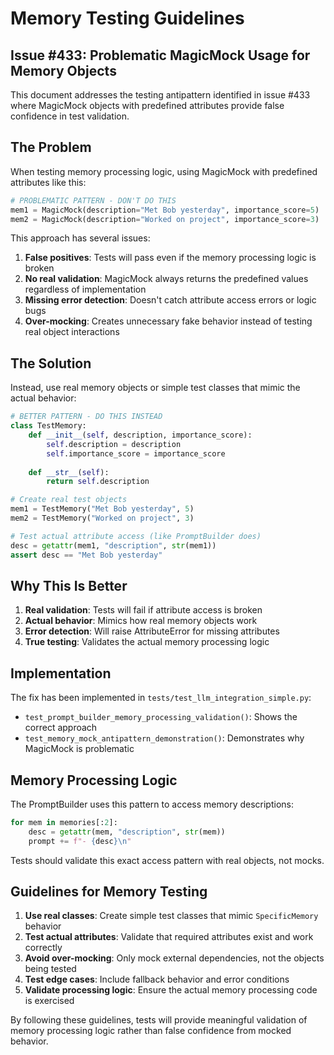 # Memory Testing Guidelines

## Issue #433: Problematic MagicMock Usage for Memory Objects

This document addresses the testing antipattern identified in issue #433 where MagicMock objects with predefined attributes provide false confidence in test validation.

## The Problem

When testing memory processing logic, using MagicMock with predefined attributes like this:

```python
# PROBLEMATIC PATTERN - DON'T DO THIS
mem1 = MagicMock(description="Met Bob yesterday", importance_score=5)
mem2 = MagicMock(description="Worked on project", importance_score=3)
```

This approach has several issues:

1. **False positives**: Tests will pass even if the memory processing logic is broken
2. **No real validation**: MagicMock always returns the predefined values regardless of implementation
3. **Missing error detection**: Doesn't catch attribute access errors or logic bugs
4. **Over-mocking**: Creates unnecessary fake behavior instead of testing real object interactions

## The Solution

Instead, use real memory objects or simple test classes that mimic the actual behavior:

```python
# BETTER PATTERN - DO THIS INSTEAD
class TestMemory:
    def __init__(self, description, importance_score):
        self.description = description
        self.importance_score = importance_score
        
    def __str__(self):
        return self.description

# Create real test objects
mem1 = TestMemory("Met Bob yesterday", 5)
mem2 = TestMemory("Worked on project", 3)

# Test actual attribute access (like PromptBuilder does)
desc = getattr(mem1, "description", str(mem1))
assert desc == "Met Bob yesterday"
```

## Why This Is Better

1. **Real validation**: Tests will fail if attribute access is broken
2. **Actual behavior**: Mimics how real memory objects work
3. **Error detection**: Will raise AttributeError for missing attributes
4. **True testing**: Validates the actual memory processing logic

## Implementation

The fix has been implemented in `tests/test_llm_integration_simple.py`:

- `test_prompt_builder_memory_processing_validation()`: Shows the correct approach
- `test_memory_mock_antipattern_demonstration()`: Demonstrates why MagicMock is problematic

## Memory Processing Logic

The PromptBuilder uses this pattern to access memory descriptions:

```python
for mem in memories[:2]:
    desc = getattr(mem, "description", str(mem))
    prompt += f"- {desc}\n"
```

Tests should validate this exact access pattern with real objects, not mocks.

## Guidelines for Memory Testing

1. **Use real classes**: Create simple test classes that mimic `SpecificMemory` behavior
2. **Test actual attributes**: Validate that required attributes exist and work correctly
3. **Avoid over-mocking**: Only mock external dependencies, not the objects being tested
4. **Test edge cases**: Include fallback behavior and error conditions
5. **Validate processing logic**: Ensure the actual memory processing code is exercised

By following these guidelines, tests will provide meaningful validation of memory processing logic rather than false confidence from mocked behavior.